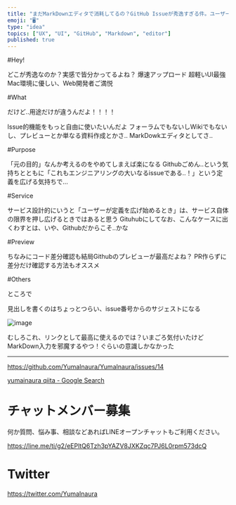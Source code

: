 ```yaml
---
title: "まだMarkDownエディタで消耗してるの？GitHub Issueが秀逸すぎる件。ユーザー独自利用する？ @yumainaura #UI "
emoji: "🖥"
type: "idea"
topics: ["UX", "UI", "GitHub", "Markdown", "editor"]
published: true
---
```


#Hey!

どこが秀逸なのか？実感で皆分かってるよね？
爆速アップロード
超軽いUI最強
Mac環境に優しい、Web開発者ご満悦

#What

だけど‥用途だけが違うんだよ！！！！

Issue的機能をもっと自由に使いたいんだよ
フォーラムでもないしWikiでもないし、プレビューとか単なる資料作成とかさ‥
MarkDowkエディタとしてさ‥

#Purpose

「元の目的」なんか考えるのをやめてしまえば楽になる
Githubごめん‥という気持ちとともに「これもエンジニアリングの大いなるissueである‥！」という定義を広げる気持ちで…

#Service

サービス設計的にいうと「ユーザーが定義を広げ始めるとき」は、サービス自体の限界を押し広げるときではあると思う
Gituhubにしてなお、こんなケースに出くわすとは、いや、Githubだからこそ‥かな

#Preview

ちなみにコード差分確認も結局Githubのプレビューが最高だよね？
PR作らずに差分だけ確認する方法もオススメ

#Others

ところで

見出しを書くのはちょっとつらい、issue番号からのサジェストになる

![image](https://user-images.githubusercontent.com/13635059/50531861-ef825d00-0b53-11e9-9e6d-a2aa0bd03ac9.png)

むしろこれ、リンクとして最高に使えるのでは？いまごろ気付いたけど
MarkDown入力を邪魔するやつ！ぐらいの意識しかなかった


---

https://github.com/YumaInaura/YumaInaura/issues/14

[yumainaura qiita - Google Search](https://www.google.com/search?q=yumainaura+qiita&oq=yumainaura+qiita&aqs=chrome..69i57j69i60l3j69i59l2.1970j0j7&sourceid=chrome&ie=UTF-8)








<!-- Update From Qiita API -->

# チャットメンバー募集


何か質問、悩み事、相談などあればLINEオープンチャットもご利用ください。

https://line.me/ti/g2/eEPltQ6Tzh3pYAZV8JXKZqc7PJ6L0rpm573dcQ





# Twitter


https://twitter.com/YumaInaura


<!-- Update From Qiita API -->



